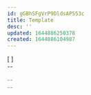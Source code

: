 ```yaml
---
id: gGBhSFgVrP9DldsAP553c
title: Template
desc: ''
updated: 1644886250378
created: 1644886104987
---
```


[  ]<br>
*--*



<span style="color:gray">--<br>--</span>
